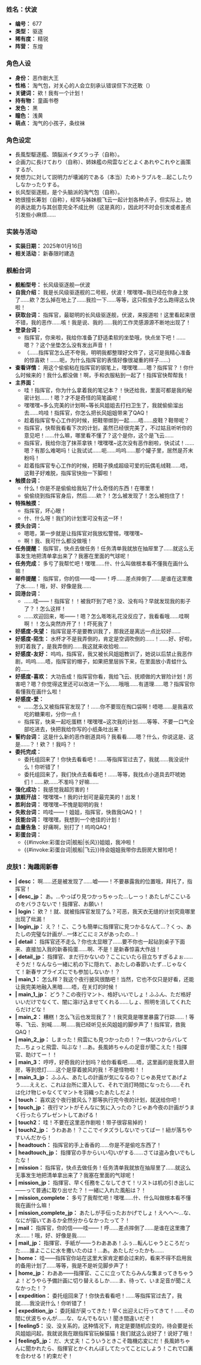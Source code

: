### 姓名：伏波
* **编号：** 677
* **类型：** 驱逐
* **稀有度：** 精锐
* **阵营：** 东煌


### 角色人设
* **身份：** 恶作剧大王
* **性格：** 淘气包，对关心的人会立刻承认错误但下次还敢（）
* **关键词：** 欸！我有一个计划！
* **持有物：** 童画书卷
* **发色：** 黑
* **瞳色：** 浅黄
* **萌点：** 淘气的小孩子，条纹袜


### 角色设定
* 長風型駆逐艦、頭脳派イタズラっ子（自称）。
* 企画力に長けており（自称）、姉妹艦の飛雲などとよくあれやこれやと画策するが、
* 発想力に対して説明力が壊滅的である（本当）ためトラブルを…起こしたりしなかったりする。
* 长风型驱逐舰，是个头脑派的淘气包（自称）。
* 她很擅长筹划（自称），经常与姊妹舰飞云一起计划各种点子，但实际上，她的表达能力与其创意完全不成比例（这是真的），因此时不时会引发或者差点引发些小麻烦……


### 实装与活动
* **实装日期：** 2025年01月16日
* **相关活动：** 新春限时建造


### 舰船台词
* **舰船型号：** 长风级驱逐舰—伏波
* **自我介绍：** 我是长风级驱逐舰的二号舰，伏波！嘿嘿嘿~我已经在你身上放了……欸？怎么掉在地上了……我捡一下……等等，这只假虫子怎么跑得这么快啦！
* **获取台词：** 指挥官，最聪明的长风级驱逐舰，伏波，来报道啦！这里看起来很不错，我的恶作……咳！我是说、我的……我的工作灵感源源不断地出现了！
* **登录台词：**
  * 指挥官，你来啦，我给你准备了舒适柔软的坐垫哦，快点坐下吧！……嗯？？这个坐垫怎么没有发出声音！！
  * （……指挥官怎么还不夸我，明明我都整理好文件了，这可是我精心准备的惊喜欸！……呃，为什么指挥官的表情好像很凝重的样子……）
* **查看详情：** 用这个偷偷粘在指挥官的钢笔上，嘿嘿嘿……嗯？指挥官？！你什么时候来的！我什么都没做！啊，手和衣服粘到一起了！指挥官快帮帮我！
* **主界面：**
  * 哇！指挥官，你为什么拿着我的笔记本？！快还给我，里面可都是我的秘密计划……！嗯？才不是奇怪的简笔画呢！
  * 嘿嘿嘿~多么完美的计划啊~等长风姐姐去打扫卫生了，我就偷偷溜出去……呜哇！指挥官，你怎么把长风姐姐带来了QAQ！
  * 趁着指挥官专心工作的时候，把鞋带绑到一起……唔……皮鞋？鞋带呢？
  * 指挥官，快帮我看看下次的计划，虽然已经很完美了，不过姑且听听你的意见吧！……什么嘛，哪里看不懂了？这个是你，这个是飞云……
  * 指挥官，我给你泡了抹茶拿铁！嘿嘿嘿~这次没有恶作剧啦，快试试！……嗯？有那么难喝吗！让我试试……呃……呜呜……那个罐子里，居然是芥末粉吗！
  * 趁着指挥官专心工作的时候，把鞋子换成超级可爱的玩偶毛绒鞋……唔，这鞋子好难脱，指挥官快抬一下脚啦！
* **触摸台词：**
  * 什么！你是不是偷偷给我贴了什么奇怪的东西！在哪里！
  * 偷偷绕到指挥官身后，然后……欸？！怎么被发现了！怎么被抱住了！
* **特殊触摸：**
  * 指挥官，坏心眼！
  * 什、什么呀！我们的计划里可没有这一环！
* **摸头台词：**
  * 嗯嗯，第一步就是让指挥官对我放松警惕，嘿嘿嘿~
  * 啊！我、我可什么都没做哦！
* **任务提醒：** 指挥官，快点去做任务！任务清单我就放在抽屉里了……就这么无事发生地把清单拿出来了？我塞在里面的气球呢！
* **任务完成：** 多亏了我帮忙吧！嘿嘿……什、什么叫做根本看不懂我在画什么嘛！
* **邮件提醒：** 指挥官，你的信——哇——！呼……差点摔倒了……是谁在这里撒了水……！哦，好、好像是我……
* **回港台词：**
  * ……哇——！指挥官！！被我吓到了吧？没、没有吗？早就发现我的影子了？！怎么这样！
  * ……欢迎回来，嘭——！嗯？怎么嘭嘭礼花没反应了，我看看哦……哇啊啊！！怎么突然炸开了！！吓死我了！
* **好感度-失望：** 指挥官是不是要教训我了，那我还是离远一点比较好……
* **好感度-陌生：** 水杯才不是我弄倒的，肯定是空调吹倒的……！……好、好啦，别盯着我了，是我弄倒的……我这就来收拾啦……
* **好感度-友好：** 呜呜，指挥官，我又被长风姐姐教训了，她说以后禁止我恶作剧，呜呜……唔，指挥官的帽子，如果把里层拆下来，在里面放小青蛙什么的……
* **好感度-喜欢：** 大功告成！指挥官你看，我给飞云、抚顺做的大冒险计划！厉害吧？嗯？你觉得这里还可以改进一下么……哦哦……有道理……嗯？指挥官你看懂我在画什么啦！
* **好感度-爱：**
  * ……怎么又被指挥官发现了！……你不要现在掏口袋啊！唔嗯……是我喜欢吃的糖果啦，分你一点！
  * 指挥官，快来一起吃蛋糕！嘿嘿嘿~这次我的计划……等等、不要一口气全部吃进去，快把我给你写的小纸条吐出来！
* **誓约台词：** 这是什么新的恶作剧道具吗？我看看……嗯？什么，你说这是、这是……？！欸？！我吗？！
* **委托完成：**
  * 委托组回来了！你快去看看吧！……等指挥官过去了，我就……我没说什么！你听错了！
  * 委托组回来了，我们快点去看看吧！……等等，我找点小道具去吓唬她们！……欸……不准吗？好嘛……
* **强化成功：** 我感觉我超厉害的！
* **旗舰开战：** 嘿嘿嘿~！我的计划可是最完美的！出发！
* **胜利台词：** 嘿嘿嘿~不愧是聪明的我！
* **失败台词：** 呜哇——！姐姐，指挥官，快救我QAQ！！
* **技能台词：** 嘿嘿嘿，我想到一个绝佳的计划！
* **血量告急：** 好痛啊，别打了！呜呜QAQ！
* **彩蛋台词：**
  * {{#invoke:彩蛋台词|舰船|长风}}姐姐，我冲啦！
  * {{#invoke:彩蛋台词|舰船|飞云}}待会姐姐我带你去厨房大冒险吧！


### 皮肤1：淘趣闹新春
* **| desc：** 啊……还是被发现了……嘘——！不要暴露我的位置哦，拜托了，指挥官！
* **| desc_jp：** あ。…やっぱり見つかっちゃった…しーっ！あたしがここいるのをバラさないで！指揮官、お願い！
* **| login：** 欸？！就、就被指挥官发现了么？可恶，我天衣无缝的计划究竟哪里出现了纰漏！
* **| login_jp：** え？！こ、こうも簡単に指揮官に見つかるなんて…？くっ、あたしの完璧な計画が…一体どこにミスがあったの…！
* **| detail：** 指挥官还不走么？你也太显眼了……要不你也一起钻到桌子下面来、直接加入我的新春捣蛋……啊、不是！是新春惊喜大作战！
* **| detail_jp：** 指揮官、まだ行かないの？ここにいたら目立ちすぎるよぉ……そうだ！なんなら一緒に机の下に隠れて、あたしの春節いたず…じゃなくて！新春サプライズにでも参加しないか！？
* **| main_1：** 怎么样？我这个夜行披风很酷吧！当然，它也不仅只是好看，还能让我完美地融入黑暗……唔，在关灯的时候！
* **| main_1_jp：** どう？この夜行マント、格好いいでしょ！ふふん、ただ格好いいだけでなくて、闇に溶け込ませてくれる……しょ、照明を消してくれたらだけどな！
* **| main_2：** 糟糕！怎么飞云也发现我了？！我究竟是哪里暴露了行踪……！等等、飞云、别喊……啊……我已经听见长风姐姐的脚步声了！指挥官，救我QAQ！
* **| main_2_jp：** しまった！飛雲にも見つかったの！？一体いつからバレてた…ちょっと飛雲、叫ぶな！…あ。長風姉ちゃんの足音が聞こえた！指揮官、助けてー！！
* **| main_3：** 哼哼，好奇我的计划吗？给你看看吧……唔，这里画的是我潜入厨房，等到熄灯……这个是穿着披风的我！不是怪物啦！！
* **| main_3_jp：** ふふん、あたしの計画が気になるの？じゃあ見せてあげよう……ええと、これは台所に潜入して、それで消灯時間になったら……それは化け物じゃなくてマントを羽織ったあたしだよ！
* **| touch：** 喜欢这个夜行披风么？那等执行完今夜的计划，就送给你吧！
* **| touch_jp：** 夜行マントがそんなに気に入ったの？じゃあ今夜の計画がうまく行ったらプレゼントしてあげる！
* **| touch2：** 哇！不要在这里恶作剧啦！带子很容易掉的！
* **| touch2_jp：** うわああ！？ここでイタズラしないでってばー！紐が落ちやすいんだから！
* **| headtouch：** 指挥官的手上香香的……你是不是偷吃东西了！
* **| headtouch_jp：** 指揮官の手からいい匂いがする……さては盗み食いでもしたな！
* **| mission：** 指挥官，快点去做任务！任务清单我就放在抽屉里了……就这么无事发生地把清单拿出来了？我塞在里面的气球呢！
* **| mission_jp：** 指揮官、早く任務をこなしてきて！リストは机の引き出しに――って普通に取り出せた？！一緒に入れた風船は？！
* **| mission_complete：** 多亏了我帮忙吧！嘿嘿……什、什么叫做根本看不懂我在画什么嘛！
* **| mission_complete_jp：** あたしが手伝ったおかげでしょ！えへへ～…な、なにが描いてあるか全然分からなかったって？！
* **| mail：** 指挥官，你的信——哇——！呼……差点摔倒了……是谁在这里撒了水……！哦，好、好像是我……
* **| mail_jp：** 指揮官、手紙が――うわあああ！ふぅ…転んじゃうところだった……誰よここに水を撒いたのは！…あ。あたしだったかも……
* **| home：** 哇——指挥官你站在这里大家肯定都会过来的，看来不得不启用我的备用计划了……等等，我是不是听见脚步声了！
* **| home_jp：** わああ――指揮官、ここに立ってたらみんな集まってきちゃうよ！どうやら予備計画に切り替えるしか……ま、待って、いま足音が聞こえなかった！？
* **| expedition：** 委托组回来了！你快去看看吧！……等指挥官过去了，我就……我没说什么！你听错了！
* **| expedition_jp：** 委託組が戻ってきた！早く出迎えに行ってきて！……その間に伏波ちゃんが……な、なんでもない！聞き間違いだぞ！
* **| feeling5：** 没、没关系的，这种情况下，肯定是要随机应变的，待会要是长风姐姐问起，我就说我在跟指挥官玩躲猫猫！我们就这么说好了！说好了哦！
* **| feeling5_jp：** だ、大丈夫！こういうときこそ臨機応変にだ！長風姉ちゃんに聞かれたら、指揮官とかくれんぼしてたってことにしよう！これで口裏を合わせる！約束だぞ！

